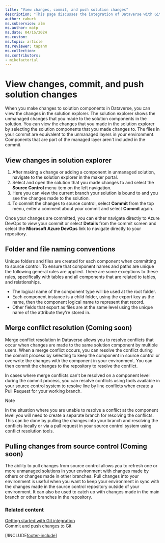 ```yaml
---
title: "View changes, commit, and push solution changes"
description: "This page discusses the integration of Dataverse with Git, focusing on viewing changes, committing and pushing changes to the repository."
author: caburk
ms.subservice: alm
ms.author: matp
ms.date: 04/16/2024
ms.custom: 
ms.topic: article
ms.reviewer: tapanm
ms.collection: 
ms.contributors:
- mikefactorial
---
```


# View changes, commit, and push solution changes

When you make changes to solution components in Dataverse, you can view the changes in the solution explorer. The solution explorer shows the unmanaged changes that you made to the solution components in the solution. You can view the changes that you made in the solution explorer by selecting the solution components that you made changes to. The files in your commit are equivalent to the unmanaged layers in your environment. Components that are part of the managed layer aren't included in the commit.

## View changes in solution explorer

1. After making a change or adding a component in unmanaged solution, navigate to the solution explorer in the maker portal.
1. Select and open the solution that you  made changes to and select the **Source Control** menu item on the left navigation.
1. Here you can view the current branch your solution is bound to and you see the changes made to the solution.
1. To commit the changes to source control, select **Commit** from the top menu, enter a comment about your commit and select **Commit** again.

Once your changes are committed, you can either navigate directly to Azure DevOps to view your commit or select **Details** from the commit screen and select the **Microsoft Azure DevOps** link to navigate directly to your repository.

## Folder and file naming conventions

Unique folders and files are created for each component when committing to source control. To ensure that component names and paths are unique the following general rules are applied. There are some exceptions to these rules, specifically with tables and all components that are related to tables, and relationships.

- The logical name of the component type will be used at the root folder.
- Each component instance is a child folder, using the export key as the name, then the component logical name to represent that record.
- Other fields that export as files are at the same level using the unique name of the attribute they're stored in.

## Merge conflict resolution (Coming soon)

Merge conflict resolution in Dataverse allows you to resolve conflicts that occur when changes are made to the same solution component by multiple users. When a merge conflict occurs, you can resolve the conflict during the commit process by selecting to keep the component in source control or overwrite the changes with the component in your environment. You can then commit the changes to the repository to resolve the conflict.

In cases where merge conflicts can't be resolved on a component level during the commit process, you can resolve conflicts using tools available in your source control system to resolve line by line conflicts when create a Pull Request for your working branch.

>[!NOTE]
>In the situation where you are unable to resolve a conflict at the component level you will need to create a separate branch for resolving the conflicts. This can be done by pulling the changes into your branch and resolving the conflicts locally or via a pull request in your source control system using conflict resolution tools.

## Pulling changes from source control (Coming soon)

The ability to pull changes from source control allows you to refresh one or more unmanaged solutions in your environment with changes made by others or changes made in other branches. Pull changes into your environment is useful when you want to keep your environment in sync with the changes made in the source control repository outside of your environment. It can also be used to catch up with changes made in the main branch or other branches in the repository.

### Related content

[Getting started with Git integration](/power-platform/alm/git-integration/connecting-to-git)  
[Commit and push changes to Git](/power-platform/alm/git-integration/commit-and-push)  

[!INCLUDE[footer-include](../../includes/footer-banner.md)]
